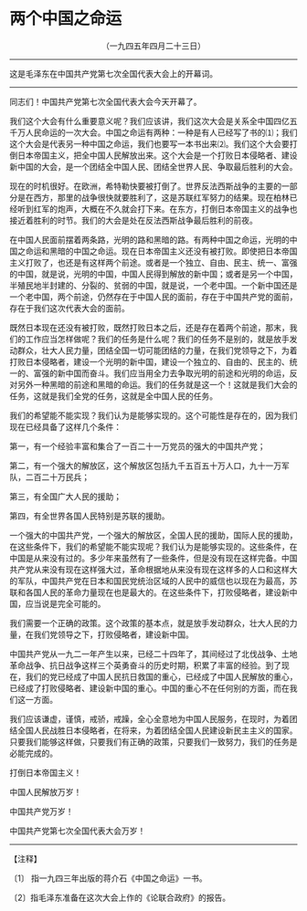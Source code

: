 # 两个中国之命运
<center class="auther">（一九四五年四月二十三日）</center>&#13;


---

这是毛泽东在中国共产党第七次全国代表大会上的开幕词。
---


同志们！中国共产党第七次全国代表大会今天开幕了。
 
我们这个大会有什么重要意义呢？我们应该讲，我们这次大会是关系全中国四亿五千万人民命运的一次大会。中国之命运有两种：一种是有人已经写了书的⑴；我们这个大会是代表另一种中国之命运，我们也要写一本书出来⑵。我们这个大会要打倒日本帝国主义，把全中国人民解放出来。这个大会是一个打败日本侵略者、建设新中国的大会，是一个团结全中国人民、团结全世界人民、争取最后胜利的大会。 
 
现在的时机很好。在欧洲，希特勒快要被打倒了。世界反法西斯战争的主要的一部分是在西方，那里的战争很快就要胜利了，这是苏联红军努力的结果。现在柏林已经听到红军的炮声，大概在不久就会打下来。在东方，打倒日本帝国主义的战争也接近着胜利的时节。我们的大会是处在反法西斯战争最后胜利的前夜。 
 
在中国人民面前摆着两条路，光明的路和黑暗的路。有两种中国之命运，光明的中国之命运和黑暗的中国之命运。现在日本帝国主义还没有被打败。即使把日本帝国主义打败了，也还是有这样两个前途。或者是一个独立、自由、民主、统一、富强的中国，就是说，光明的中国，中国人民得到解放的新中国；或者是另一个中国，半殖民地半封建的、分裂的、贫弱的中国，就是说，一个老中国。一个新中国还是一个老中国，两个前途，仍然存在于中国人民的面前，存在于中国共产党的面前，存在于我们这次代表大会的面前。 
 
既然日本现在还没有被打败，既然打败日本之后，还是存在着两个前途，那末，我们的工作应当怎样做呢？我们的任务是什么呢？我们的任务不是别的，就是放手发动群众，壮大人民力量，团结全国一切可能团结的力量，在我们党领导之下，为着打败日本侵略者，建设一个光明的新中国，建设一个独立的、自由的、民主的、统一的、富强的新中国而奋斗。我们应当用全力去争取光明的前途和光明的命运，反对另外一种黑暗的前途和黑暗的命运。我们的任务就是这一个！这就是我们大会的任务，这就是我们全党的任务，这就是全中国人民的任务。 
 
我们的希望能不能实现？我们认为是能够实现的。这个可能性是存在的，因为我们现在已经具备了这样几个条件： 
 
第一，有一个经验丰富和集合了一百二十一万党员的强大的中国共产党； 
 
第二，有一个强大的解放区，这个解放区包括九千五百五十万人口，九十一万军队，二百二十万民兵； 
 
第三，有全国广大人民的援助； 
 
第四，有全世界各国人民特别是苏联的援助。 
 
一个强大的中国共产党，一个强大的解放区，全国人民的援助，国际人民的援助，在这些条件下，我们的希望能不能实现呢？我们认为是能够实现的。这些条件，在中国是从来没有过的。多少年来虽然有了一些条件，但是没有现在这样完备。中国共产党从来没有现在这样强大过，革命根据地从来没有现在这样多的人口和这样大的军队，中国共产党在日本和国民党统治区域的人民中的威信也以现在为最高，苏联和各国人民的革命力量现在也是最大的。在这些条件下，打败侵略者，建设新中国，应当说是完全可能的。 
 
我们需要一个正确的政策。这个政策的基本点，就是放手发动群众，壮大人民的力量，在我们党领导之下，打败侵略者，建设新中国。 
 
中国共产党从一九二一年产生以来，已经二十四年了，其间经过了北伐战争、土地革命战争、抗日战争这样三个英勇奋斗的历史时期，积累了丰富的经验。到了现在，我们的党已经成了中国人民抗日救国的重心，已经成了中国人民解放的重心，已经成了打败侵略者、建设新中国的重心。中国的重心不在任何别的方面，而在我们这一方面。 
 
我们应该谦虚，谨慎，戒骄，戒躁，全心全意地为中国人民服务，在现时，为着团结全国人民战胜日本侵略者，在将来，为着团结全国人民建设新民主主义的国家。只要我们能够这样做，只要我们有正确的政策，只要我们一致努力，我们的任务是必能完成的。 
 
打倒日本帝国主义！ 
 
中国人民解放万岁！ 
 
中国共产党万岁！ 
 
中国共产党第七次全国代表大会万岁！
 

---


【注释】
 
〔1〕 指一九四三年出版的蒋介石《中国之命运》一书。 
 
〔2〕指毛泽东准备在这次大会上作的《论联合政府》的报告。
 
